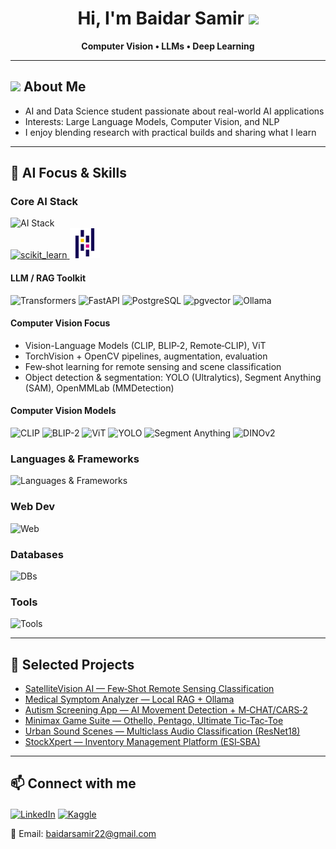 <div align="center">

# Hi, I'm Baidar Samir <img src="https://media.giphy.com/media/hvRJCLFzcasrR4ia7z/giphy.gif" width="32"/>

<b>Computer Vision • LLMs • Deep Learning</b>

</div>

---

## <img src="https://raw.githubusercontent.com/7oSkaaa/7oSkaaa/main/Images/about_me.gif" width="25"> About Me

- AI and Data Science student passionate about real-world AI applications
- Interests: Large Language Models, Computer Vision, and NLP
- I enjoy blending research with practical builds and sharing what I learn

---

## 🧠 AI Focus & Skills

### Core AI Stack
![AI Stack](https://skillicons.dev/icons?i=pytorch,tensorflow,opencv,python,nvidia)
<br/>
<a href="https://scikit-learn.org/" target="_blank" rel="noreferrer"> <img src="https://upload.wikimedia.org/wikipedia/commons/0/05/Scikit_learn_logo_small.svg" alt="scikit_learn" width="48" height="48"/> </a>
<a href="https://pandas.pydata.org/" target="_blank" rel="noreferrer"> <img src="https://raw.githubusercontent.com/devicons/devicon/2ae2a900d2f041da66e950e4d48052658d850630/icons/pandas/pandas-original.svg" alt="pandas" width="48" height="48"/> </a>

#### LLM / RAG Toolkit
<p>
	<img src="https://img.shields.io/badge/Transformers-FFB000?logo=huggingface&logoColor=white" height="24" alt="Transformers"/>
	<img src="https://img.shields.io/badge/FastAPI-109989?logo=fastapi&logoColor=white" height="24" alt="FastAPI"/>
	<img src="https://img.shields.io/badge/PostgreSQL-4169E1?logo=postgresql&logoColor=white" height="24" alt="PostgreSQL"/>
	<img src="https://img.shields.io/badge/pgvector-4169E1?logo=postgresql&logoColor=white" height="24" alt="pgvector"/>
	<img src="https://img.shields.io/badge/Ollama-000000?logo=ollama&logoColor=white" height="24" alt="Ollama"/>
  
</p>

#### Computer Vision Focus
- Vision-Language Models (CLIP, BLIP‑2, Remote‑CLIP), ViT
- TorchVision + OpenCV pipelines, augmentation, evaluation
- Few‑shot learning for remote sensing and scene classification
- Object detection & segmentation: YOLO (Ultralytics), Segment Anything (SAM), OpenMMLab (MMDetection)

#### Computer Vision Models
<p>
	<img src="https://img.shields.io/badge/CLIP-111827?logoColor=white" height="22" alt="CLIP"/>
	<img src="https://img.shields.io/badge/BLIP-2-0B7285?logoColor=white" height="22" alt="BLIP-2"/>
	<img src="https://img.shields.io/badge/ViT-4C1D95?logoColor=white" height="22" alt="ViT"/>
	<img src="https://img.shields.io/badge/YOLO-000000?logo=ultralytics&logoColor=white" height="22" alt="YOLO"/>
	<img src="https://img.shields.io/badge/SAM-0052CC?logoColor=white" height="22" alt="Segment Anything"/>
	<img src="https://img.shields.io/badge/DINOv2-0EA5E9?logoColor=white" height="22" alt="DINOv2"/>
</p>

### Languages & Frameworks
![Languages & Frameworks](https://skillicons.dev/icons?i=python,javascript,react)

### Web Dev
![Web](https://skillicons.dev/icons?i=html,css,tailwind,react,nodejs,express,flask)

### Databases
![DBs](https://skillicons.dev/icons?i=postgresql,mongodb,mysql)

### Tools
![Tools](https://skillicons.dev/icons?i=vscode,git,github,docker,aws,firebase,figma)

---

## 🌟 Selected Projects

- [SatelliteVision AI — Few‑Shot Remote Sensing Classification](https://github.com/BaidarSamir/Projet-2CS)
- [Medical Symptom Analyzer — Local RAG + Ollama](https://github.com/BaidarSamir/medical-llm)
- [Autism Screening App — AI Movement Detection + M‑CHAT/CARS‑2](https://github.com/BaidarSamir/autism_gesture)
- [Minimax Game Suite — Othello, Pentago, Ultimate Tic‑Tac‑Toe](https://github.com/BaidarSamir/Three-AI-based-Minimax-games-in-Python)
- [Urban Sound Scenes — Multiclass Audio Classification (ResNet18)](https://github.com/BaidarSamir/Sound-Classification--Project-DL)
- [StockXpert — Inventory Management Platform (ESI‑SBA)](https://github.com/StockXpert/StockXpert)

---

 

## 📫 Connect with me

<p align="left">
	<a href="https://www.linkedin.com/in/baidar-samir-649804314/" target="_blank"><img align="center" src="https://raw.githubusercontent.com/rahuldkjain/github-profile-readme-generator/master/src/images/icons/Social/linked-in-alt.svg" alt="LinkedIn" height="30" width="40" /></a>
	<a href="https://www.kaggle.com/baidarsamir" target="_blank"><img align="center" src="https://raw.githubusercontent.com/rahuldkjain/github-profile-readme-generator/master/src/images/icons/Social/kaggle.svg" alt="Kaggle" height="30" width="40" /></a>
</p>

<p>
📧 Email: <a href="mailto:baidarsamir22@gmail.com">baidarsamir22@gmail.com</a>
</p>
